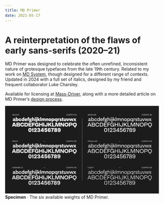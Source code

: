 ```yaml
---
title: MD Primer
date: 2021-05-17
---
```

# A reinterpretation of the flaws of early sans-serifs (2020–21)

MD Primer was designed to celebrate the often unrefined, inconsistent nature of grotesque typefaces from the late 19th century. Related to my work on [MD System](./md-system), though designed for a different range of contexts. Updated in 2024 with a full set of italics, designed by my friend and frequent collaborator Luke Charsley.

Available for licensing at [Mass-Driver](https://mass-driver.com/typefaces/md-primer), along with a more detailed article on MD Primer’s [design process](https://mass-driver.com/article/md-primer-the-pursuit-of-imperfection).

![MD Primer Weights](/media/md_primer-weights.png)
__Specimen__ · The six available weights of MD Primer.